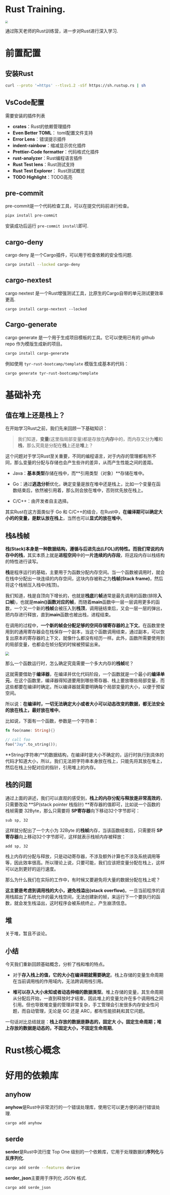 # Rust Training.

<img src="https://music9501.oss-cn-beijing.aliyuncs.com/%E7%BC%96%E7%A8%8B%E8%AF%AD%E8%A8%80Logo/Rust.png" style="zoom:50%;" />

通过陈天老师的Rust训练营，进一步对Rust进行深入学习.

# 前置配置

## 安装Rust

```bash
curl --proto '=https' --tlsv1.2 -sSf https://sh.rustup.rs | sh
```

## VsCode配置

需要安装的插件列表

- **crates**：Rust的依赖管理插件
- **Even Better TOML**： toml配置文件支持
- **Error Lens**：错误提示插件
- **indent-rainbow**：缩减显示优化插件
- **Prettier-Code formatter**：代码格式化插件
- **rust-analyzer**：Rust编程语言插件
- **Rust Test lens**：Rust测试支持
- **Rust Test Explorer**： Rust测试概览
- **TODO Highlight**：TODO高亮

## pre-commit

pre-commit是一个代码检查工具，可以在提交代码前进行检查。

```bash
pipx install pre-commit
```

安装成功后运行 `pre-commit install`即可.

## cargo-deny

cargo deny 是一个Cargo插件，可以用于检查依赖的安全性问题.

```bash
cargo install --locked cargo-deny
```

## cargo-nextest

cargo nextest 是一个Rust增强测试工具，比原生的Cargo自带的单元测试要效率更高.

```bas
cargo install cargo-nextest --locked
```

## Cargo-generate

cargo generate 是一个用于生成项目模板的工具。它可以使用已有的 github repo 作为模版生成新的项目。

```bash
cargo install cargo-generate
```

例如使用 `tyr-rust-bootcamp/template` 模版生成基本的代码：

```bash
cargo generate tyr-rust-bootcamp/template
```



# 基础补充

## 值在堆上还是栈上？

在开始学习Rust之前，我们先来回顾一下基础知识：

> 我们知道，**变量**(这里指局部变量)都是存放在**内存**中的，而内存又分为**堆**和**栈**，那么究竟是分配在**栈**上还是**堆**上？

这个问题对于学习Rust至关重要，不同的编程语言，对于内存的管理都有所不同，那么变量的分配与存储也会产生些许的差异，从而产生性能之间的差距。

- Java：**基本类型**存储在栈中，而**引用类型（对象）**存储在堆中。

- Go：通过**逃逸分析**优化，确定变量是放在堆中还是栈上，比如一个变量在函数结束后，依然被引用着，那么则会放在堆中，否则优先放在栈上。
- C/C++：由开发者自主选择。

其实Rust在这方面类似于 Go 和 C/C++的结合，在Rust中，**在编译期可以确定大小的的变量，是默认放在栈上**，当然也可以**显式的放在堆中**。



## 栈&栈帧

**栈(Stack)**本身是一种数据结构，遵循与**后进先出(LFOL)**的特性。而我们常说的**内存中的栈**，其实本质上就是**进程空间**中的**一片连续的内存段**，将这段内存以栈结构的特性进行读写。

**栈**是程序运行的基础，主要用于为函数分配内存空间。当一个函数被调用时，就会在栈中分配出一块连续的内存空间，这块内存被称之为**栈帧(Stack frame)**，然后将这个栈帧压入栈中(栈顶)。

我们知道，栈是自顶向下增长的，也就是**栈底**的**帧**通常是最先调用的函数(排除**入口帧**)，也就是**main()**函数对应的**帧**，而随着**main**函数中一层一层调用更多的函数，一个又一个新的**栈帧**会被压入到**栈顶**，调用链结束后，又会一层一层的弹出，把内存进行释放，直到**main**函数也被出栈，进程结束。

在调用的过程中，**一个新的帧会分配足够的空间存储寄存器的上下文**。在函数里使用到的通用寄存器会在栈保存一个副本，当这个函数调用结束，通过副本，可以恢复出原本的寄存器的上下文，就像什么都没有经历一样。此外，函数所需要使用到的局部变量，也都会在帧分配的时候被预留出来。

<img src="https://movies-bucket.oss-cn-beijing.aliyuncs.com/%E5%87%BD%E6%95%B0%E8%B0%83%E7%94%A8%E6%A0%88%E7%BB%93%E6%9E%84.png" style="zoom:75%;" />

那么一个函数运行时，怎么确定究竟需要一个多大内存的**栈帧**呢？

这就需要借助于**编译器**，在编译并优化代码阶段，一个函数就是一个最小的**编译单元**，在这个函数里，编译器得知道要用到哪些寄存器、栈上要放哪些局部变量，而这些都要在编译时确定。所以编译器就需要明确每个局部变量的大小，以便于预留空间。

所以说：**在编译时，一切无法确定大小或者大小可以动态改变的数据，都无法安全的放在栈上，最好放在堆中**。

比如说，下面有一个函数，参数是一个字符串：

```rust
fn foo(name: String){}

// call foo
foo("Jay".to_string());
```

**String(字符串)**的数据结构，在编译时是大小不确定的，运行时执行到具体的代码才知道大小，所以，我们无法把字符串本身放在栈上，只能先将其放在堆上，然后在栈上分配对应的指针，引用堆上的内存。

## 栈的问题

通过上面的讲述，我们可以直观的感受到，**栈上的内存分配与释放是非常高效的**，只需要改动 **SP(stack pointer 栈指针) **寄存器的值即可，比如说一个函数的栈帧需要 32Byte，那么只需要将 **SP寄存器**向下移动32个字节即可：

```assembly
sub sp, 32
```

这样就分配出了一个大小为 32Byte 的**栈帧**内存，当该函数结束后，只需要将 **SP寄存器**向上移动32个字节即可，这样就表示栈帧内存被释放：

```assembly
add sp, 32
```

栈上内存的分配与释放，只是动动寄存器，不涉及额外计算也不涉及系统调用等等，因此效率很高。所以理论上说，只要可能，我们应该把变量分配在栈上，这样可以达到更好的运行速度。

那么为什么我们在实际的工作中，有时候又要避免将大量的数据分配在栈上呢？

**这主要是考虑到调用栈的大小，避免栈溢出(stack overflow)**。一旦当前程序的调用栈超出了系统允许的最大栈空间，无法创建新的帧，来运行下一个要执行的函数，就会发生栈溢出，这时程序会被系统终止，产生崩溃信息。

## 堆

关于堆，暂且不谈论。

## 小结

今天我们重新回顾基础概念，分析了栈和堆的特点。

- 对于**存入栈上的值，它的大小在编译期就需要确定**。栈上存储的变量生命周期在当前调用栈的作用域内，无法跨调用栈引用。

- **堆可以存入大小未知或者动态伸缩的数据类型**。堆上存储的变量，其生命周期从分配后开始，一直到释放时才结束，因此堆上的变量允许在多个调用栈之间引用。但也导致堆变量的管理非常复杂，手工管理会引发很多内存安全性问题，而自动管理，无论是 GC 还是 ARC，都有性能损耗和其它问题。

一句话对比总结就是：**栈上存放的数据是静态的，固定大 小，固定生命周期；堆上存放的数据是动态的，不固定大小，不固定生命周期**。

# Rust核心概念





# 好用的依赖库

## anyhow

**anyhow**是Rust中非常流行的一个错误处理库，使用它可以更方便的进行错误处理.

```bash
cargo add anyhow
```

## serde

**serder**是Rust中流行度 Top One 级别的一个依赖库，它用于处理数据的**序列化**与**反序列化**.

```bash
cargo add serde --features derive
```

**serder_json**主要用于序列化 JSON 格式.

```bash
cargo add serde_json
```
